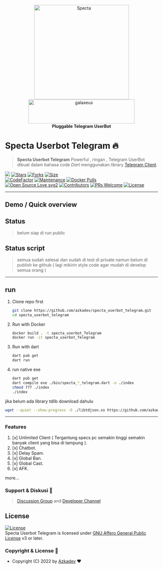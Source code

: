 <p align="center">
    <a href="https://github.com/azkadev">
        <img src="https://telegra.ph/file/e90bdeab8390b8c0d9df2.png" alt="Specta"
            width="312"
            height="312">
    </a>
    <br>
    <a href="https://youtube.com/c/galaxeus">
        <img
            src="https://raw.githubusercontent.com/azkadev/azkadev/main/assets/images/powered_galaxeus.png"
            alt="galaxeus"
            width="350"
            height="80"
        >
    </a>
    <br>
    <b>Pluggable Telegram UserBot</b>
    <br>
</p>
 

# Specta Userbot Telegram 🔥

> **Specta Userbot Telegram** Powerful , ringan , Telegram UserBot dibuat dalam bahasa code _Dart_ menggunakan library [Telegram Client](https://github.com/azkadev/telegram_client).


[![](https://img.shields.io/badge/specta_userbot_telegram-v0.7-darkgreen)](#)
[![Stars](https://img.shields.io/github/stars/azkadev/specta_userbot_telegram?style=flat-square&color=yellow)](https://github.com/azkadev/specta_userbot_telegram/stargazers)
[![Forks](https://img.shields.io/github/forks/azkadev/specta_userbot_telegram?style=flat-square&color=orange)](https://github.com/azkadev/specta_userbot_telegram/fork)
[![Size](https://img.shields.io/github/repo-size/azkadev/specta_userbot_telegram?style=flat-square&color=green)](https://github.com/azkadev/specta_userbot_telegram/)  
[![CodeFactor](https://www.codefactor.io/repository/github/azkadev/specta_userbot_telegram/badge/main)](https://www.codefactor.io/repository/github/azkadev/specta_userbot_telegram/overview/main)
[![Maintenance](https://img.shields.io/badge/Maintained%3F-yes-green.svg)](https://github.com/azkadev/specta_userbot_telegram/graphs/commit-activity)
[![Docker Pulls](https://img.shields.io/docker/pulls/theazkadev/specta_userbot_telegram?style=flat-square)](https://img.shields.io/docker/pulls/theazkadev/specta_userbot_telegram?style=flat-square)   
[![Open Source Love svg2](https://badges.frapsoft.com/os/v2/open-source.svg?v=103)](https://github.com/azkadev/specta_userbot_telegram)
[![Contributors](https://img.shields.io/github/contributors/azkadev/specta_userbot_telegram?style=flat-square&color=green)](https://github.com/azkadev/specta_userbot_telegram/graphs/contributors)
[![PRs Welcome](https://img.shields.io/badge/PRs-welcome-brightgreen.svg?style=flat-square)](https://makeapullrequest.com)
[![License](https://img.shields.io/badge/License-AGPL-blue)](https://github.com/azkadev/specta_userbot_telegram/blob/main/LICENSE)   
<!-- [![Sparkline](https://stars.medv.io/azkadev/specta_userbot_telegram.svg)](https://stars.medv.io/azkadev/specta_userbot_telegram) -->
----

## Demo / Quick overview

## Status
> belum siap di run public

## Status script
> semua sudah selesai dan sudah di test di private namun belum di publish ke github ( lagi mikirin style code agar mudah di develop semua orang )

---
## run

1. Clone repo first
   ```bash
   git clone https://github.com/azkadev/specta_userbot_telegram.git
   cd specta_userbot_telegram
   ```

2. Run with Docker
   ```bash
   docker build . -t specta_userbot_Telegram
   docker run -it specta_userbot_Telegram
   ```
3. Run with dart
   ```bash
   dart pub get
   dart run
   ```

4. run native exe
    ```bash
    dart pub get
    dart compile exe ./bin/specta_*_telegram.dart -o ./index
    chmod 777 ./index
    ./index
    ```

jika belum ada library tdlib download dahulu
```bash
wget --quiet --show-progress -O ./libtdjson.so https://github.com/azkadev/telegram_client/releases/download/v2022.10.13.02.09.21/libtdjson.so.1.8.7
```
---

### Features

1. [x] Unlimited Client ( Tergantung specs pc semakin tinggi semakin banyak client yang bisa di tampung ).
2. [x] Chatbot.
3. [x] Delay Spam.
4. [x] Global Ban.
5. [x] Global Cast.
6. [x] AFK.

more...

### Support & Diskusi 👥

> [Discussion Group](https://t.me/developer_base_ground) and [Developer Channel](https://t.me/azkadev)



## License
[![License](https://www.gnu.org/graphics/agplv3-155x51.png)](LICENSE)   
Specta Userbot Telegram is licensed under [GNU Affero General Public License](https://www.gnu.org/licenses/agpl-3.0.en.html) v3 or later.


### Copyright & License 👮

* Copyright (C) 2022 by [Azkadev](https://github.com/azkadev) ❤️️